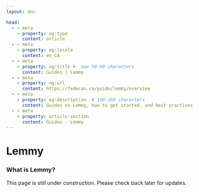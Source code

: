 ```yaml
---
layout: doc

head:
  - - meta
    - property: og:type
      content: article
  - - meta
    - property: og:locale
      content: en_CA
  - - meta
    - property: og:title #  max 50-60 characters
      content: Guides | Lemmy
  - - meta
    - property: og:url
      content: https://fedecan.ca/guide/lemmy/overview
  - - meta
    - property: og:description  # 150-160 characters
      content: Guides on Lemmy, how to get started, and best practices.
  - - meta
    - property: article:section
      content: Guides - Lemmy
---
```


# Lemmy

### What is Lemmy?

This page is still under construction. Please check back later for updates.

